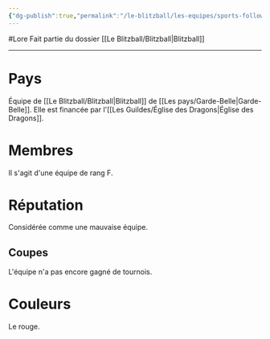 ```yaml
---
{"dg-publish":true,"permalink":"/le-blitzball/les-equipes/sports-followers/"}
---
```


#Lore 
Fait partie du dossier [[Le Blitzball/Blitzball\|Blitzball]]

-------

# Pays
Équipe de [[Le Blitzball/Blitzball\|Blitzball]] de [[Les pays/Garde-Belle\|Garde-Belle]]. Elle est financée par l'[[Les Guildes/Église des Dragons\|Église des Dragons]].
# Membres
Il s'agit d'une équipe de rang F.
# Réputation
Considérée comme une mauvaise équipe.
## Coupes
L'équipe n'a pas encore gagné de tournois.
# Couleurs
Le rouge.